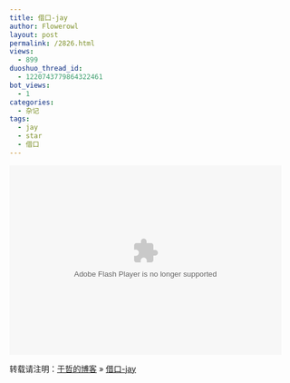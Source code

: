 ```yaml
---
title: 借口-jay
author: Flowerowl
layout: post
permalink: /2826.html
views:
  - 899
duoshuo_thread_id:
  - 1220743779864322461
bot_views:
  - 1
categories:
  - 杂记
tags:
  - jay
  - star
  - 借口
---
```

<embed src="http://player.yinyuetai.com/video/player/954/v_0.swf" quality="high" width="480" height="334" align="middle"  allowScriptAccess="sameDomain" allowfullscreen="true" type="application/x-shockwave-flash">
</embed>

转载请注明：[于哲的博客][1] &raquo; [借口-jay][2]

 [1]: http://lazynight.me
 [2]: http://lazynight.me/2826.html